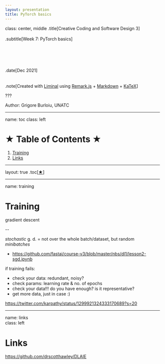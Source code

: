 ```yaml
---
layout: presentation
title: PyTorch basics
---
```


class: center, middle
.title[Creative Coding and Software Design 3]
<br/><br/>
.subtitle[Week 7: PyTorch basics]
<br/><br/><br/><br/><br/><br/>
.date[Dec 2021] 
<br/><br/><br/>
.note[Created with [Liminal](https://github.com/jonathanlilly/liminal) using [Remark.js](http://remarkjs.com/) + [Markdown](https://github.com/adam-p/markdown-here/wiki/Markdown-Cheatsheet) +  [KaTeX](https://katex.org)]

???

Author: Grigore Burloiu, UNATC
    
---
name: toc
class: left
# ★ Table of Contents ★      <!-- omit in toc -->
      
1. [Training](#training)
2. [Links](#links)

        
<!-- Comment out the next slide if you don't want the Table of Contents link -->         
---
layout: true  .toc[[★](#toc)]

---
name: training
# Training

gradient descent

--

*stochastic* g. d. = not over the whole batch/dataset, but random *minibatches*
- https://github.com/fastai/course-v3/blob/master/nbs/dl1/lesson2-sgd.ipynb

if training fails:
- check your data: redundant, noisy?
- check params: learning rate & no. of epochs
- check your data!!! do you have enough? is it representative?
- get more data, just in case :)

https://twitter.com/karpathy/status/1299921324333170689?s=20


---
name: links  
class: left
# Links

https://github.com/drscotthawley/DLAIE
